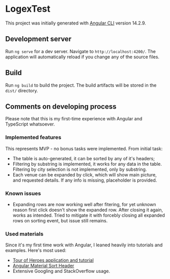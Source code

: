 # LogexTest

This project was initially generated with [Angular CLI](https://github.com/angular/angular-cli) version 14.2.9.

## Development server

Run `ng serve` for a dev server. Navigate to `http://localhost:4200/`. The application will automatically reload if you change any of the source files.

## Build

Run `ng build` to build the project. The build artifacts will be stored in the `dist/` directory.

## Comments on developing process

Please note that this is my first-time experience with Angular and TypeScript whatsoever.

### Implemented features

This represents MVP - no bonus tasks were implemented. From initial task:

* The table is auto-generated, it can be sorted by any of it's headers;
* Filtering by substring is implemented, it works for any data in the table. Filtering by city selection is not implemented, only by substring.
* Each venue can be expanded by click, which will show main picture, and requested details. If any info is missing, placeholder is provided.

### Known issues

* Expanding rows are now working well after fitering, for yet unknown reason first click doesn't show the expanded row. After closing it again, works as intended. Tried to mitigate it with forcebly closing all expanded rows on sorting event, but issue still remains.

### Used materials

Since it's my first time work with Angular, I leaned heavily into tutorials and examples. Here's most used:
* [Tour of Heroes application and tutorial](https://angular.io/tutorial)
* [Angular Material Sort Header](https://material.angular.io/components/sort/overview)
* Extensive Googling and StackOverflow usage.